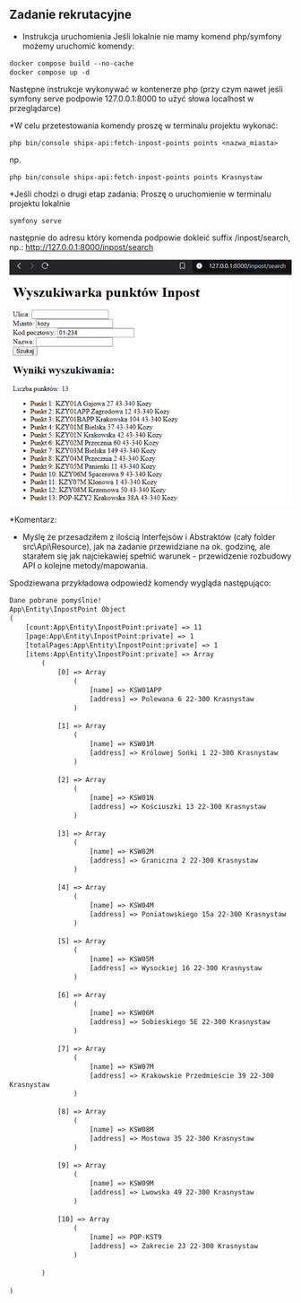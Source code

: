 ## Zadanie rekrutacyjne

* Instrukcja uruchomienia
Jeśli lokalnie nie mamy komend php/symfony możemy uruchomić komendy:
```
docker compose build --no-cache
docker compose up -d
```
Następne instrukcje wykonywać w kontenerze php (przy czym nawet jeśli symfony serve podpowie 127.0.0.1:8000 to użyć słowa localhost w przeglądarce)

*W celu przetestowania komendy proszę w terminalu projektu wykonać:
```
php bin/console shipx-api:fetch-inpost-points points <nazwa_miasta>
```
np.
```
php bin/console shipx-api:fetch-inpost-points points Krasnystaw
```

*Jeśli chodzi o drugi etap zadania:
Proszę o uruchomienie w terminalu projektu lokalnie
```
symfony serve
```
następnie do adresu który komenda podpowie dokleić suffix /inpost/search, np.:
http://127.0.0.1:8000/inpost/search

![przykladowe dzialanie](/example.png)

*Komentarz:
* Myślę że przesadziłem z ilością Interfejsów i Abstraktów (cały folder src\Api\Resource),
jak na zadanie przewidziane na ok. godzinę,
ale starałem się jak najciekawiej spełnić warunek - przewidzenie rozbudowy API o kolejne metody/mapowania.


Spodziewana przykładowa odpowiedź komendy wygląda następująco:
```
Dane pobrane pomyślnie!
App\Entity\InpostPoint Object
(
    [count:App\Entity\InpostPoint:private] => 11
    [page:App\Entity\InpostPoint:private] => 1
    [totalPages:App\Entity\InpostPoint:private] => 1
    [items:App\Entity\InpostPoint:private] => Array
        (
            [0] => Array
                (
                    [name] => KSW01APP
                    [address] => Polewana 6 22-300 Krasnystaw
                )

            [1] => Array
                (
                    [name] => KSW01M
                    [address] => Królowej Sońki 1 22-300 Krasnystaw
                )

            [2] => Array
                (
                    [name] => KSW01N
                    [address] => Kościuszki 13 22-300 Krasnystaw
                )

            [3] => Array
                (
                    [name] => KSW02M
                    [address] => Graniczna 2 22-300 Krasnystaw
                )

            [4] => Array
                (
                    [name] => KSW04M
                    [address] => Poniatowskiego 15a 22-300 Krasnystaw
                )

            [5] => Array
                (
                    [name] => KSW05M
                    [address] => Wysockiej 16 22-300 Krasnystaw
                )

            [6] => Array
                (
                    [name] => KSW06M
                    [address] => Sobieskiego 5E 22-300 Krasnystaw
                )

            [7] => Array
                (
                    [name] => KSW07M
                    [address] => Krakowskie Przedmieście 39 22-300 Krasnystaw
                )

            [8] => Array
                (
                    [name] => KSW08M
                    [address] => Mostowa 35 22-300 Krasnystaw
                )

            [9] => Array
                (
                    [name] => KSW09M
                    [address] => Lwowska 49 22-300 Krasnystaw
                )

            [10] => Array
                (
                    [name] => POP-KST9
                    [address] => Zakrecie 2J 22-300 Krasnystaw
                )

        )

)
```
